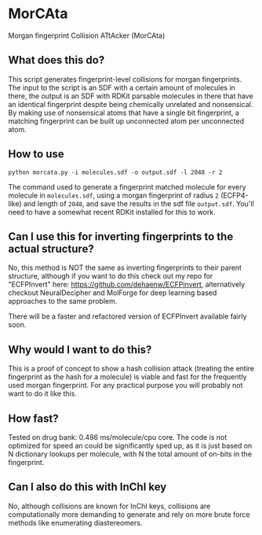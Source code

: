 # MorCAta
Morgan fingerprint Collision ATtAcker (MorCAta)

## What does this do?

This script generates fingerprint-level collisions for morgan fingerprints. The input to the script is an SDF with a certain amount of molecules in there, the output is an SDF with RDKit parsable molecules in there that have an identical fingerprint despite being chemically unrelated and nonsensical. By making use of nonsensical atoms that have a single bit fingerprint, a matching fingerprint can be built up unconnected atom per unconnected atom.

## How to use

`python morcata.py -i molecules.sdf -o output.sdf -l 2048 -r 2`

The command used to generate a fingerprint matched molecule for every molecule in `molecules.sdf`, using a morgan fingerprint of radius `2` (ECFP4-like) and length of `2048`, and save the results in the sdf file `output.sdf`. You'll need to have a somewhat recent RDKit installed for this to work.

## Can I use this for inverting fingerprints to the actual structure?

No, this method is NOT the same as inverting fingerprints to their parent structure, although if you want to do this check out my repo for "ECFPInvert" here: https://github.com/dehaenw/ECFPinvert, alternatively checkout NeuralDecipher and MolForge for deep learning based approaches to the same problem.

There will be a faster and refactored version of ECFPInvert available fairly soon.

## Why would I want to do this?

This is a proof of concept to show a hash collision attack (treating the entire fingerprint as the hash for a molecule) is viable and fast for the frequently used morgan fingerprint. For any practical purpose you will probably not want to do it like this.

## How fast?

Tested on drug bank: 0.486 ms/molecule/cpu core. The code is not optimized for speed an could be significantly sped up, as it is just based on N dictionary lookups per molecule, with N the total amount of on-bits in the fingerprint. 

## Can I also do this with InChI key

No, although collisions are known for InChI keys, collisions are computationally more demanding to generate and rely on more brute force methods like enumerating diastereomers.
